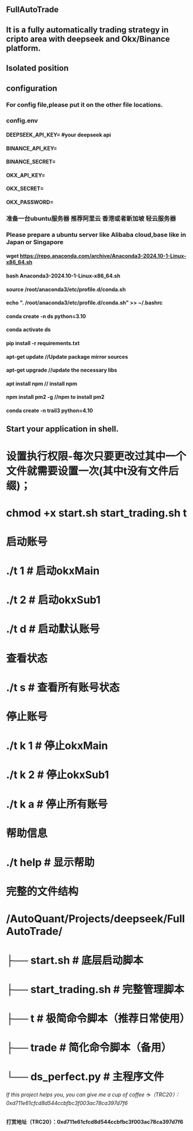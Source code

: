 ## FullAutoTrade
## It is a fully automatically trading strategy in cripto area with deepseek and Okx/Binance platform.

## Isolated position

## configuration

### For config file,please put it on the other file locations.

### config.env

####  DEEPSEEK_API_KEY= #your deepseek  api

####  BINANCE_API_KEY=

####  BINANCE_SECRET=

####  OKX_API_KEY=

####  OKX_SECRET=

#### OKX_PASSWORD=


### 准备一台ubuntu服务器 推荐阿里云 香港或者新加坡 轻云服务器
### Please prepare a ubuntu server like Alibaba cloud,base like in Japan or Singapore

#### wget https://repo.anaconda.com/archive/Anaconda3-2024.10-1-Linux-x86_64.sh

#### bash Anaconda3-2024.10-1-Linux-x86_64.sh

#### source /root/anaconda3/etc/profile.d/conda.sh 
#### echo ". /root/anaconda3/etc/profile.d/conda.sh" >> ~/.bashrc

#### conda create -n ds python=3.10

#### conda activate ds

#### pip install -r requirements.txt

#### apt-get update //Update package mirror sources


#### apt-get upgrade //update the necessary libs


#### apt install npm // install npm


#### npm install pm2 -g //npm to install pm2

#### conda create -n trail3 python=4.10

## Start your application in shell.
# 设置执行权限-每次只要更改过其中一个文件就需要设置一次(其中t没有文件后缀)；
# chmod +x start.sh start_trading.sh t

# 启动账号
# ./t 1        # 启动okxMain
# ./t 2        # 启动okxSub1
# ./t d        # 启动默认账号

# 查看状态
# ./t s        # 查看所有账号状态

# 停止账号
# ./t k 1      # 停止okxMain
# ./t k 2      # 停止okxSub1  
# ./t k a      # 停止所有账号

# 帮助信息
# ./t help     # 显示帮助

# 完整的文件结构
# /AutoQuant/Projects/deepseek/FullAutoTrade/
# ├── start.sh                 # 底层启动脚本
# ├── start_trading.sh         # 完整管理脚本
# ├── t                        # 极简命令脚本（推荐日常使用）
# ├── trade                    # 简化命令脚本（备用）
# └── ds_perfect.py            # 主程序文件


###### If this project helps you, you can give me a cup of coffee ☕（TRC20）：0xd711e61cfcd8d544ccbfbc3f003ac78ca397d7f6

#### 打赏地址（TRC20）：0xd711e61cfcd8d544ccbfbc3f003ac78ca397d7f6

